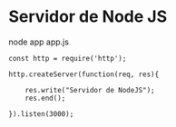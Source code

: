 # Servidor de Node JS

node app
app.js
``` 
const http = require('http');

http.createServer(function(req, res){

    res.write("Servidor de NodeJS");
    res.end();
     
}).listen(3000);
``` 
